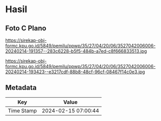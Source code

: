 # Hasil

## Foto C Plano

https://sirekap-obj-formc.kpu.go.id/5849/pemilu/ppwp/35/27/04/20/06/3527042006006-20240214-191357--283c6228-b5f5-484b-a7ed-c8f666833513.jpg

https://sirekap-obj-formc.kpu.go.id/5849/pemilu/ppwp/35/27/04/20/06/3527042006006-20240214-193423--e3217cdf-88b8-48cf-96cf-08467f14c0e3.jpg


## Metadata

| Key        | Value               |
| ---------- | ------------------- |
| Time Stamp | 2024-02-15 07:00:44 |



